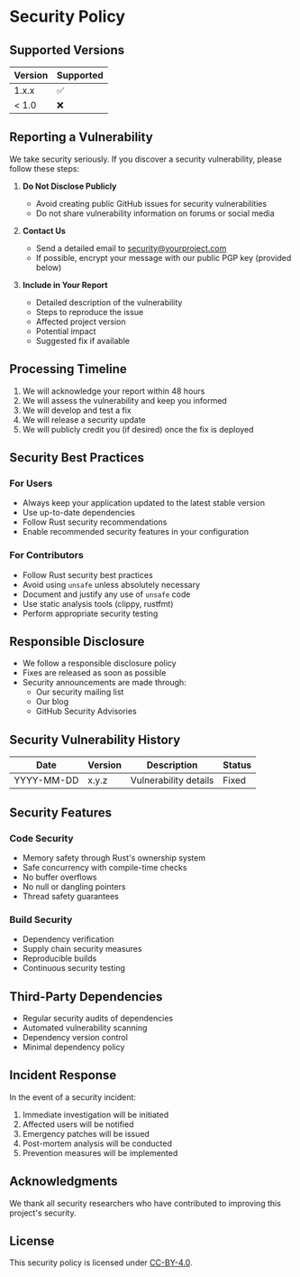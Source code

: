 # Security Policy

## Supported Versions

| Version | Supported          |
| ------- | ------------------ |
| 1.x.x   | :white_check_mark: |
| < 1.0   | :x:               |

## Reporting a Vulnerability

We take security seriously. If you discover a security vulnerability, please follow these steps:

1. **Do Not Disclose Publicly**
   - Avoid creating public GitHub issues for security vulnerabilities
   - Do not share vulnerability information on forums or social media

2. **Contact Us**
   - Send a detailed email to [security@yourproject.com](mailto:security@yourproject.com)
   - If possible, encrypt your message with our public PGP key (provided below)

3. **Include in Your Report**
   - Detailed description of the vulnerability
   - Steps to reproduce the issue
   - Affected project version
   - Potential impact
   - Suggested fix if available

## Processing Timeline

1. We will acknowledge your report within 48 hours
2. We will assess the vulnerability and keep you informed
3. We will develop and test a fix
4. We will release a security update
5. We will publicly credit you (if desired) once the fix is deployed

## Security Best Practices

### For Users

- Always keep your application updated to the latest stable version
- Use up-to-date dependencies
- Follow Rust security recommendations
- Enable recommended security features in your configuration

### For Contributors

- Follow Rust security best practices
- Avoid using `unsafe` unless absolutely necessary
- Document and justify any use of `unsafe` code
- Use static analysis tools (clippy, rustfmt)
- Perform appropriate security testing

## Responsible Disclosure

- We follow a responsible disclosure policy
- Fixes are released as soon as possible
- Security announcements are made through:
  - Our security mailing list
  - Our blog
  - GitHub Security Advisories


## Security Vulnerability History

| Date       | Version | Description            | Status  |
|------------|---------|------------------------|---------|
| YYYY-MM-DD | x.y.z   | Vulnerability details | Fixed   |

## Security Features

### Code Security
- Memory safety through Rust's ownership system
- Safe concurrency with compile-time checks
- No buffer overflows
- No null or dangling pointers
- Thread safety guarantees

### Build Security
- Dependency verification
- Supply chain security measures
- Reproducible builds
- Continuous security testing

## Third-Party Dependencies

- Regular security audits of dependencies
- Automated vulnerability scanning
- Dependency version control
- Minimal dependency policy

## Incident Response

In the event of a security incident:
1. Immediate investigation will be initiated
2. Affected users will be notified
3. Emergency patches will be issued
4. Post-mortem analysis will be conducted
5. Prevention measures will be implemented

## Acknowledgments

We thank all security researchers who have contributed to improving this project's security.

## License

This security policy is licensed under [CC-BY-4.0](https://creativecommons.org/licenses/by/4.0/).
